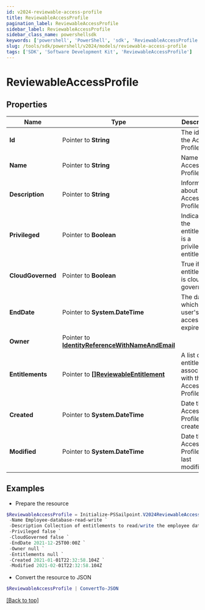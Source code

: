 ```yaml
---
id: v2024-reviewable-access-profile
title: ReviewableAccessProfile
pagination_label: ReviewableAccessProfile
sidebar_label: ReviewableAccessProfile
sidebar_class_name: powershellsdk
keywords: ['powershell', 'PowerShell', 'sdk', 'ReviewableAccessProfile'] 
slug: /tools/sdk/powershell/v2024/models/reviewable-access-profile
tags: ['SDK', 'Software Development Kit', 'ReviewableAccessProfile']
---
```



# ReviewableAccessProfile

## Properties

Name | Type | Description | Notes
------------ | ------------- | ------------- | -------------
**Id** |  Pointer to **String** | The id of the Access Profile | [optional] 
**Name** |  Pointer to **String** | Name of the Access Profile | [optional] 
**Description** |  Pointer to **String** | Information about the Access Profile | [optional] 
**Privileged** |  Pointer to **Boolean** | Indicates if the entitlement is a privileged entitlement | [optional] 
**CloudGoverned** |  Pointer to **Boolean** | True if the entitlement is cloud governed | [optional] 
**EndDate** |  Pointer to **System.DateTime** | The date at which a user's access expires | [optional] 
**Owner** |  Pointer to [**IdentityReferenceWithNameAndEmail**](identity-reference-with-name-and-email) |  | [optional] 
**Entitlements** |  Pointer to [**[]ReviewableEntitlement**](reviewable-entitlement) | A list of entitlements associated with this Access Profile | [optional] 
**Created** |  Pointer to **System.DateTime** | Date the Access Profile was created. | [optional] 
**Modified** |  Pointer to **System.DateTime** | Date the Access Profile was last modified. | [optional] 

## Examples

- Prepare the resource
```powershell
$ReviewableAccessProfile = Initialize-PSSailpoint.V2024ReviewableAccessProfile  -Id 2c91808a7190d06e01719938fcd20792 `
 -Name Employee-database-read-write `
 -Description Collection of entitlements to read/write the employee database `
 -Privileged false `
 -CloudGoverned false `
 -EndDate 2021-12-25T00:00Z `
 -Owner null `
 -Entitlements null `
 -Created 2021-01-01T22:32:58.104Z `
 -Modified 2021-02-01T22:32:58.104Z
```

- Convert the resource to JSON
```powershell
$ReviewableAccessProfile | ConvertTo-JSON
```


[[Back to top]](#) 

